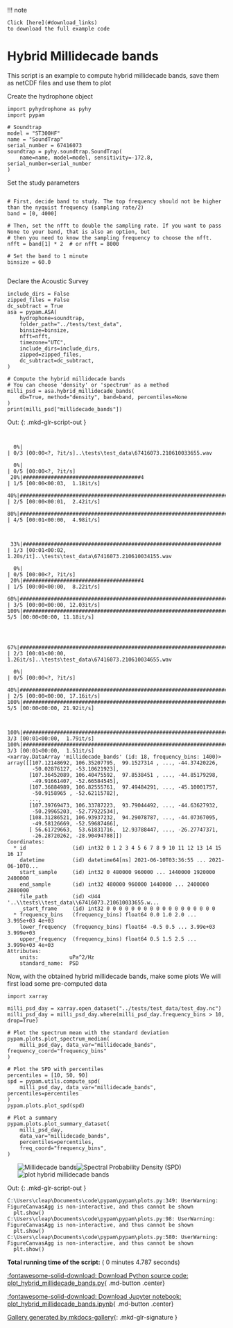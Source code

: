 
<!--
 DO NOT EDIT.
 THIS FILE WAS AUTOMATICALLY GENERATED BY mkdocs-gallery.
 TO MAKE CHANGES, EDIT THE SOURCE PYTHON FILE:
 "examples/plot_hybrid_millidecade_bands.py"
 LINE NUMBERS ARE GIVEN BELOW.
-->

!!! note

    Click [here](#download_links)
    to download the full example code


Hybrid Millidecade bands
========================

This script is an example to compute hybrid millidecade bands, save them as netCDF files and use them to plot

<!-- GENERATED FROM PYTHON SOURCE LINES 11-12 -->

Create the hydrophone object

<!-- GENERATED FROM PYTHON SOURCE LINES 12-23 -->

```{.python }
import pyhydrophone as pyhy
import pypam

# Soundtrap
model = "ST300HF"
name = "SoundTrap"
serial_number = 67416073
soundtrap = pyhy.soundtrap.SoundTrap(
    name=name, model=model, sensitivity=-172.8, serial_number=serial_number
)

```








<!-- GENERATED FROM PYTHON SOURCE LINES 24-25 -->

Set the study parameters

<!-- GENERATED FROM PYTHON SOURCE LINES 25-37 -->

```{.python }

# First, decide band to study. The top frequency should not be higher than the nyquist frequency (sampling rate/2)
band = [0, 4000]

# Then, set the nfft to double the sampling rate. If you want to pass None to your band, that is also an option, but
# then you need to know the sampling frequency to choose the nfft.
nfft = band[1] * 2  # or nfft = 8000

# Set the band to 1 minute
binsize = 60.0


```








<!-- GENERATED FROM PYTHON SOURCE LINES 38-39 -->

Declare the Acoustic Survey

<!-- GENERATED FROM PYTHON SOURCE LINES 39-60 -->

```{.python }
include_dirs = False
zipped_files = False
dc_subtract = True
asa = pypam.ASA(
    hydrophone=soundtrap,
    folder_path="../tests/test_data",
    binsize=binsize,
    nfft=nfft,
    timezone="UTC",
    include_dirs=include_dirs,
    zipped=zipped_files,
    dc_subtract=dc_subtract,
)

# Compute the hybrid millidecade bands
# You can choose 'density' or 'spectrum' as a method
milli_psd = asa.hybrid_millidecade_bands(
    db=True, method="density", band=band, percentiles=None
)
print(milli_psd["millidecade_bands"])

```




Out:
{: .mkd-glr-script-out }

```{.shell .mkd-glr-script-out-disp }

  0%|                                                                                                                                                                                                        | 0/3 [00:00<?, ?it/s]..\tests\test_data\67416073.210610033655.wav
  0%|                                                                                                                                                                                                        | 0/5 [00:00<?, ?it/s] 20%|######################################4                                                                                                                                                         | 1/5 [00:00<00:03,  1.18it/s] 40%|############################################################################8                                                                                                                   | 2/5 [00:00<00:01,  2.42it/s] 80%|#########################################################################################################################################################6                                      | 4/5 [00:01<00:00,  4.98it/s]                                                                                                                                                                                                                                   
 33%|################################################################                                                                                                                                | 1/3 [00:01<00:02,  1.20s/it]..\tests\test_data\67416073.210610034155.wav
  0%|                                                                                                                                                                                                        | 0/5 [00:00<?, ?it/s] 20%|######################################4                                                                                                                                                         | 1/5 [00:00<00:00,  8.22it/s] 60%|###################################################################################################################2                                                                            | 3/5 [00:00<00:00, 12.03it/s]100%|################################################################################################################################################################################################| 5/5 [00:00<00:00, 11.18it/s]                                                                                                                                                                                                                                   
 67%|################################################################################################################################                                                                | 2/3 [00:01<00:00,  1.26it/s]..\tests\test_data\67416073.210610034655.wav
  0%|                                                                                                                                                                                                        | 0/5 [00:00<?, ?it/s] 40%|############################################################################8                                                                                                                   | 2/5 [00:00<00:00, 17.16it/s]100%|################################################################################################################################################################################################| 5/5 [00:00<00:00, 21.92it/s]                                                                                                                                                                                                                                   
100%|################################################################################################################################################################################################| 3/3 [00:01<00:00,  1.79it/s]100%|################################################################################################################################################################################################| 3/3 [00:01<00:00,  1.51it/s]
<xarray.DataArray 'millidecade_bands' (id: 18, frequency_bins: 1400)>
array([[107.12148692, 106.35207795,  99.1527314 , ..., -44.37420226,
        -50.02876127, -53.10621923],
       [107.36452089, 106.40475592,  97.8538451 , ..., -44.85179298,
        -49.91661407, -52.66584545],
       [107.36884989, 106.82555761,  97.49484291, ..., -45.10001757,
        -50.9158965 , -52.62115782],
       ...,
       [107.39769473, 106.33787223,  93.79044492, ..., -44.63627932,
        -50.29965203, -52.77922534],
       [108.31286521, 106.93937232,  94.29078787, ..., -44.07367095,
        -49.58126669, -52.59687466],
       [ 56.61729663,  53.61831716,  12.93788447, ..., -26.27747371,
        -26.28720262, -28.90494788]])
Coordinates:
  * id               (id) int32 0 1 2 3 4 5 6 7 8 9 10 11 12 13 14 15 16 17
    datetime         (id) datetime64[ns] 2021-06-10T03:36:55 ... 2021-06-10T0...
    start_sample     (id) int32 0 480000 960000 ... 1440000 1920000 2400000
    end_sample       (id) int32 480000 960000 1440000 ... 2400000 2880000
    file_path        (id) <U44 '..\\tests\\test_data\\67416073.210610033655.w...
    _start_frame     (id) int32 0 0 0 0 0 0 0 0 0 0 0 0 0 0 0 0 0 0
  * frequency_bins   (frequency_bins) float64 0.0 1.0 2.0 ... 3.995e+03 4e+03
    lower_frequency  (frequency_bins) float64 -0.5 0.5 ... 3.99e+03 3.999e+03
    upper_frequency  (frequency_bins) float64 0.5 1.5 2.5 ... 3.999e+03 4e+03
Attributes:
    units:          uPa^2/Hz
    standard_name:  PSD

```





<!-- GENERATED FROM PYTHON SOURCE LINES 61-63 -->

Now, with the obtained hybrid millidecade bands, make some plots
We will first load some pre-computed data

<!-- GENERATED FROM PYTHON SOURCE LINES 63-87 -->

```{.python }
import xarray

milli_psd_day = xarray.open_dataset("../tests/test_data/test_day.nc")
milli_psd_day = milli_psd_day.where(milli_psd_day.frequency_bins > 10, drop=True)

# Plot the spectrum mean with the standard deviation
pypam.plots.plot_spectrum_median(
    milli_psd_day, data_var="millidecade_bands", frequency_coord="frequency_bins"
)

# Plot the SPD with percentiles
percentiles = [10, 50, 90]
spd = pypam.utils.compute_spd(
    milli_psd_day, data_var="millidecade_bands", percentiles=percentiles
)
pypam.plots.plot_spd(spd)

# Plot a summary
pypam.plots.plot_summary_dataset(
    milli_psd_day,
    data_var="millidecade_bands",
    percentiles=percentiles,
    freq_coord="frequency_bins",
)
```



<ul class="mkd-glr-horizontal">
<img alt="Millidecade bands" src="../images/mkd_glr_plot_hybrid_millidecade_bands_001.png" srcset="../images/mkd_glr_plot_hybrid_millidecade_bands_001.png", class="sphx-glr-single-img" /><img alt="Spectral Probability Density (SPD)" src="../images/mkd_glr_plot_hybrid_millidecade_bands_002.png" srcset="../images/mkd_glr_plot_hybrid_millidecade_bands_002.png", class="sphx-glr-single-img" /><img alt="plot hybrid millidecade bands" src="../images/mkd_glr_plot_hybrid_millidecade_bands_003.png" srcset="../images/mkd_glr_plot_hybrid_millidecade_bands_003.png", class="sphx-glr-single-img" />
</ul>


Out:
{: .mkd-glr-script-out }

```{.shell .mkd-glr-script-out-disp }
C:\Users\cleap\Documents\code\pypam\pypam\plots.py:349: UserWarning: FigureCanvasAgg is non-interactive, and thus cannot be shown
  plt.show()
C:\Users\cleap\Documents\code\pypam\pypam\plots.py:98: UserWarning: FigureCanvasAgg is non-interactive, and thus cannot be shown
  plt.show()
C:\Users\cleap\Documents\code\pypam\pypam\plots.py:580: UserWarning: FigureCanvasAgg is non-interactive, and thus cannot be shown
  plt.show()

```






**Total running time of the script:** ( 0 minutes  4.787 seconds)

<div id="download_links"></div>



[:fontawesome-solid-download: Download Python source code: plot_hybrid_millidecade_bands.py](./plot_hybrid_millidecade_bands.py){ .md-button .center}

[:fontawesome-solid-download: Download Jupyter notebook: plot_hybrid_millidecade_bands.ipynb](./plot_hybrid_millidecade_bands.ipynb){ .md-button .center}


[Gallery generated by mkdocs-gallery](https://smarie.github.io/mkdocs-gallery){: .mkd-glr-signature }
